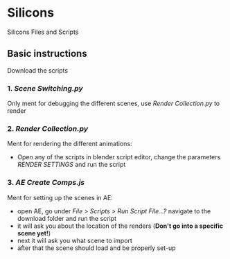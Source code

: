 # Silicons
Silicons Files and Scripts

## Basic instructions
Download the scripts
### 1. _Scene Switching.py_ 
Only ment for debugging the different scenes, use _Render Collection.py_ to render
### 2. _Render Collection.py_ 
Ment for rendering the different animations:
 - Open any of the scripts in blender script editor, change the parameters _RENDER SETTINGS_ and run the script
### 3. _AE Create Comps.js_
Ment for setting up the scenes in AE:
 - open AE, go under _File > Scripts > Run Script File...?_ navigate to the download folder and run the script
 - it will ask you about the location of the renders (**Don't go into a specific scene yet!**)
 - next it will ask you what scene to import
 - after that the scene should load and be properly set-up